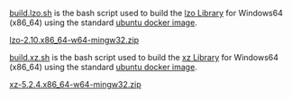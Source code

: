 [build.lzo.sh](https://github.com/ceccopierangiolieugenio/scripts/blob/master/dockerutils/zutil/build.lzo.sh)
is the bash script used to build the [lzo Library](http://www.oberhumer.com/opensource/lzo/) 
for Windows64 (x86_64) using the standard [ubuntu docker image](https://hub.docker.com/_/ubuntu).

[lzo-2.10.x86_64-w64-mingw32.zip](https://github.com/ceccopierangiolieugenio/binaryRepo/raw/master/zutil/lzo-2.10.x86_64-w64-mingw32.zip)

[build.xz.sh](https://github.com/ceccopierangiolieugenio/scripts/blob/master/dockerutils/zutil/build.xz.sh)
is the bash script used to build the [xz Library](https://tukaani.org/xz/)
for Windows64 (x86_64) using the standard [ubuntu docker image](https://hub.docker.com/_/ubuntu).

[xz-5.2.4.x86_64-w64-mingw32.zip](https://github.com/ceccopierangiolieugenio/binaryRepo/raw/master/zutil/xz-5.2.4.x86_64-w64-mingw32.zip)

